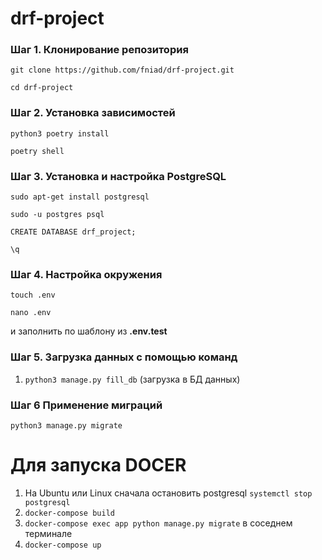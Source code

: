 # drf-project

### Шаг 1. Клонирование репозитория

```git clone https://github.com/fniad/drf-project.git```

```cd drf-project```

### Шаг 2. Установка зависимостей

```python3 poetry install```

```poetry shell```

### Шаг 3. Установка и настройка PostgreSQL

```sudo apt-get install postgresql```

```sudo -u postgres psql```

```CREATE DATABASE drf_project;```

```\q```

### Шаг 4. Настройка окружения

```touch .env```

```nano .env```

и заполнить по шаблону из **.env.test**

### Шаг 5. Загрузка данных с помощью команд 

1. ```python3 manage.py fill_db``` (загрузка в БД данных)

### Шаг 6 Применение миграций

```python3 manage.py migrate```

# Для запуска DOCER

1.  На Ubuntu или Linux сначала остановить postgresql ```systemctl stop postgresql```
2. ```docker-compose build```
3. ```docker-compose exec app python manage.py migrate``` в соседнем терминале
4. ```docker-compose up```
